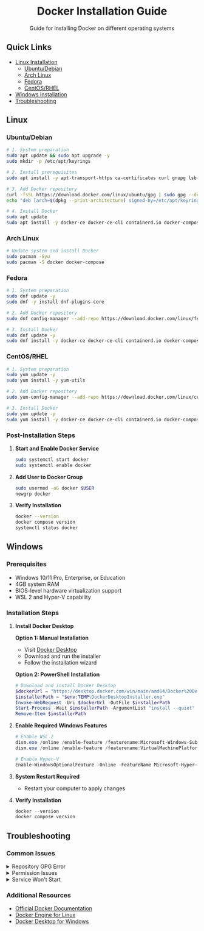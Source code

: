 <div align="center">

# Docker Installation Guide

Guide for installing Docker on different operating systems

</div>

## Quick Links
- [Linux Installation](#linux)
  - [Ubuntu/Debian](#ubuntudebian)
  - [Arch Linux](#arch-linux)
  - [Fedora](#fedora)
  - [CentOS/RHEL](#centosrhel)
- [Windows Installation](#windows)
- [Troubleshooting](#troubleshooting)

## Linux

### Ubuntu/Debian

```bash
# 1. System preparation
sudo apt update && sudo apt upgrade -y
sudo mkdir -p /etc/apt/keyrings

# 2. Install prerequisites
sudo apt install -y apt-transport-https ca-certificates curl gnupg lsb-release software-properties-common

# 3. Add Docker repository
curl -fsSL https://download.docker.com/linux/ubuntu/gpg | sudo gpg --dearmor -o /etc/apt/keyrings/docker.gpg
echo "deb [arch=$(dpkg --print-architecture) signed-by=/etc/apt/keyrings/docker.gpg] https://download.docker.com/linux/ubuntu $(lsb_release -cs) stable" | sudo tee /etc/apt/sources.list.d/docker.list

# 4. Install Docker
sudo apt update
sudo apt install -y docker-ce docker-ce-cli containerd.io docker-compose-plugin
```

### Arch Linux

```bash
# Update system and install Docker
sudo pacman -Syu
sudo pacman -S docker docker-compose
```

### Fedora

```bash
# 1. System preparation
sudo dnf update -y
sudo dnf -y install dnf-plugins-core

# 2. Add Docker repository
sudo dnf config-manager --add-repo https://download.docker.com/linux/fedora/docker-ce.repo

# 3. Install Docker
sudo dnf update -y
sudo dnf install -y docker-ce docker-ce-cli containerd.io docker-compose-plugin
```

### CentOS/RHEL

```bash
# 1. System preparation
sudo yum update -y
sudo yum install -y yum-utils

# 2. Add Docker repository
sudo yum-config-manager --add-repo https://download.docker.com/linux/centos/docker-ce.repo

# 3. Install Docker
sudo yum update -y
sudo yum install -y docker-ce docker-ce-cli containerd.io docker-compose-plugin
```

### Post-Installation Steps

1. **Start and Enable Docker Service**
   ```bash
   sudo systemctl start docker
   sudo systemctl enable docker
   ```

2. **Add User to Docker Group**
   ```bash
   sudo usermod -aG docker $USER
   newgrp docker
   ```

3. **Verify Installation**
   ```bash
   docker --version
   docker compose version
   systemctl status docker
   ```


## Windows

### Prerequisites
- Windows 10/11 Pro, Enterprise, or Education
- 4GB system RAM
- BIOS-level hardware virtualization support
- WSL 2 and Hyper-V capability

### Installation Steps

1. **Install Docker Desktop**

   **Option 1: Manual Installation**
   - Visit [Docker Desktop](https://www.docker.com/products/docker-desktop)
   - Download and run the installer
   - Follow the installation wizard

   **Option 2: PowerShell Installation**
   ```powershell
   # Download and install Docker Desktop
   $dockerUrl = "https://desktop.docker.com/win/main/amd64/Docker%20Desktop%20Installer.exe"
   $installerPath = "$env:TEMP\DockerDesktopInstaller.exe"
   Invoke-WebRequest -Uri $dockerUrl -OutFile $installerPath
   Start-Process -Wait $installerPath -ArgumentList "install --quiet"
   Remove-Item $installerPath
   ```

2. **Enable Required Windows Features**
   ```powershell
   # Enable WSL 2
   dism.exe /online /enable-feature /featurename:Microsoft-Windows-Subsystem-Linux /all /norestart
   dism.exe /online /enable-feature /featurename:VirtualMachinePlatform /all /norestart
   
   # Enable Hyper-V
   Enable-WindowsOptionalFeature -Online -FeatureName Microsoft-Hyper-V -All
   ```

3. **System Restart Required**
   - Restart your computer to apply changes

4. **Verify Installation**
   ```powershell
   docker --version
   docker compose version
   ```

## Troubleshooting

### Common Issues

<details>
<summary>Repository GPG Error</summary>

```bash
# Remove existing keys and lists
sudo rm -f /etc/apt/keyrings/docker.gpg
sudo rm -f /etc/apt/sources.list.d/docker.list

# Re-add repository (Ubuntu example)
curl -fsSL https://download.docker.com/linux/ubuntu/gpg | sudo gpg --dearmor -o /etc/apt/keyrings/docker.gpg
echo "deb [arch=$(dpkg --print-architecture) signed-by=/etc/apt/keyrings/docker.gpg] https://download.docker.com/linux/ubuntu jammy stable" | sudo tee /etc/apt/sources.list.d/docker.list

# Update system
sudo apt update
```
</details>

<details>
<summary>Permission Issues</summary>

```bash
# Check current permissions
ls -l /var/run/docker.sock

# Fix socket permissions
sudo chmod 666 /var/run/docker.sock

# Verify group membership
groups $USER
```
</details>

<details>
<summary>Service Won't Start</summary>

```bash
# Check service status
sudo systemctl status docker

# View logs
sudo journalctl -xu docker

# Restart service
sudo systemctl restart docker
```
</details>

### Additional Resources
- [Official Docker Documentation](https://docs.docker.com/engine/install/)
- [Docker Engine for Linux](https://docs.docker.com/engine/install/linux-postinstall/)
- [Docker Desktop for Windows](https://docs.docker.com/desktop/windows/install/)